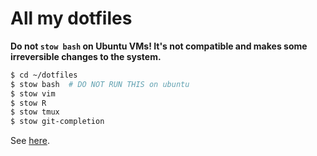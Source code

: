 # All my dotfiles

__Do not `stow bash` on Ubuntu VMs! It's not compatible and makes some irreversible changes to the
system.__

```bash
$ cd ~/dotfiles
$ stow bash  # DO NOT RUN THIS on ubuntu
$ stow vim
$ stow R
$ stow tmux
$ stow git-completion
```

See [here](http://brandon.invergo.net/news/2012-05-26-using-gnu-stow-to-manage-your-dotfiles.html).
